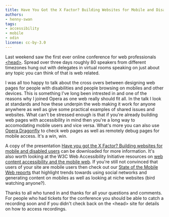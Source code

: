 ```yaml
---
title: Have You Got the X Factor? Building Websites for Mobile and Disabled Users
authors:
- henny-swan
tags:
- accessibility
- mobile
- odin
license: cc-by-3.0
---
```


<p>Last weekend saw the first ever online conference for web professionals <a href="http://www.headconference.com/">&lt;head&gt;</a>. Spread over three days roughly 80 speakers from different timezones hung out with delegates in virtual rooms speaking on just about any topic you can think of that is web related.</p>

<p>I was all too happy to talk about the cross overs between designing web pages for people with disabilities and people browsing on mobiles and other devices. This is something I&#39;ve long been intrested in and one of the reasons why I joined Opera as one web really should fit all. In the talk I look at standards and how these underpin the web making it work for anyone anywhere as well as give some practical examples of shared issues and websites. What can&#39;t be stressed enough is that if you&#39;re already building web pages with accessibility in mind then you&#39;re a long way to accomodating mobile users and vice versa. What&#39;s more you can also use <a href="http://www.opera.com/products/dragonfly/">Opera Dragonfly</a> to check web pages as well as remotely debug pages for mobile access. It&#39;s a win, win.</p>

<p>A copy of the presentation <a href="{{ page.id }}/Henny%20Swan%20Accessibility%20and%20Mobile%202.ppt.zip">Have you got the X Factor? Building websites for mobile and disabled users</a> can be downloaded for more information. It&#39;s also worth looking at the W3C Web Accessibility Initiative resources on <a href="http://www.w3.org/WAI/mobile/">web content accessibility and the mobile web</a>. If you&#39;re still not convinced that users of your site are mobile users then check out our <a href="http://www.opera.com/mobile_report/">State of the Mobile Web reports</a> that highlight trends towards using social networks and generating content on mobiles as well as looking at niche websites (bird watching anyone?).</p>

<p>Thanks to all who tuned in and thanks for all your questions and comments. For people who had tickets for the conference you should be able to catch a recording soon and if you didn&#39;t check back on the &lt;head&gt; site for details on how to access recordings.</p>
